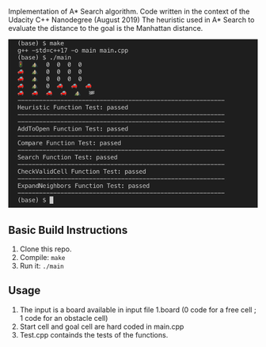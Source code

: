 Implementation of A* Search algorithm. Code written in the context of the Udacity C++ Nanodegree (August 2019)
The heuristic used in A* Search to evaluate the distance to the goal is the Manhattan distance.

<img src ="AStarSearch.png">

## Basic Build Instructions

1. Clone this repo.
2. Compile: `make`
3. Run it: `./main`

## Usage
1. The input is a board available in input file 1.board (0 code for a free cell ; 1 code for an obstacle cell)
2. Start cell and goal cell are hard coded in main.cpp
3. Test.cpp containds the tests of the functions.